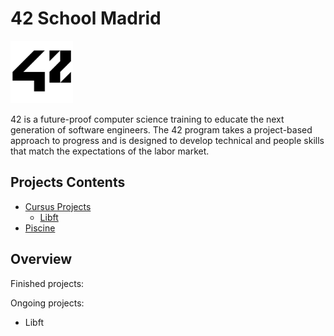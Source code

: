 # 42 School Madrid 
<img src="Resources/42_Logo.png" alt="42 Logo" width="100"/>

42 is a future-proof computer science training to educate the next generation of software engineers. The 42 program takes a project-based approach to progress and is designed to develop technical and people skills that match the expectations of the labor market.

## Projects Contents
* [Cursus Projects](Cursus/)
  * [Libft](Cursus/Libft)
* [Piscine](Piscine/)

## Overview

Finished projects:


Ongoing projects:

- Libft
